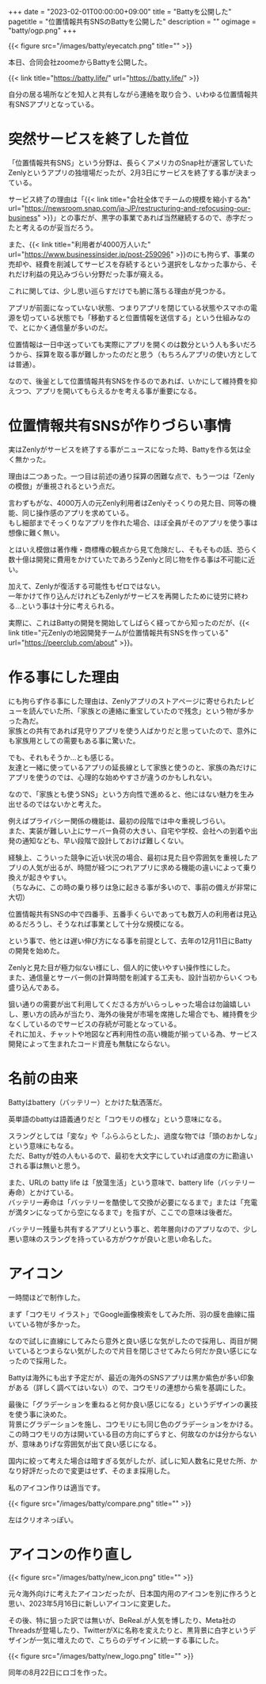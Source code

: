 +++
date = "2023-02-01T00:00:00+09:00"
title = "Battyを公開した"
pagetitle = "位置情報共有SNSのBattyを公開した"
description = ""
ogimage = "batty/ogp.png"
+++

{{< figure src="/images/batty/eyecatch.png" title="" >}}

本日、合同会社zoomeからBattyを公開した。

{{< link title="https://batty.life/" url="https://batty.life/" >}}

自分の居る場所などを知人と共有しながら連絡を取り合う、いわゆる位置情報共有SNSアプリとなっている。

# 突然サービスを終了した首位

「位置情報共有SNS」という分野は、長らくアメリカのSnap社が運営していたZenlyというアプリの独壇場だったが、2月3日にサービスを終了する事が決まっている。

サービス終了の理由は「{{< link title="会社全体でチームの規模を縮小する為" url="https://newsroom.snap.com/ja-JP/restructuring-and-refocusing-our-business" >}}」との事だが、黒字の事業であれば当然継続するので、赤字だったと考えるのが妥当だろう。

また、{{< link title="利用者が4000万人いた" url="https://www.businessinsider.jp/post-259096" >}}のにも拘らず、事業の売却や、経費を削減してサービスを存続するという選択をしなかった事から、それだけ利益の見込みづらい分野だった事が窺える。  

これに関しては、少し思い巡らすだけでも腑に落ちる理由が見つかる。

アプリが前面になっていない状態、つまりアプリを閉じている状態やスマホの電源を切っている状態でも「移動すると位置情報を送信する」という仕組みなので、とにかく通信量が多いのだ。

位置情報は一日中送っていても実際にアプリを開くのは数分という人も多いだろうから、採算を取る事が難しかったのだと思う（もちろんアプリの使い方としては普通）。

なので、後釜として位置情報共有SNSを作るのであれば、いかにして維持費を抑えつつ、アプリを開いてもらえるかを考える事が重要になる。

# 位置情報共有SNSが作りづらい事情

実はZenlyがサービスを終了する事がニュースになった時、Battyを作る気は全く無かった。

理由は二つあった。一つ目は前述の通り採算の困難な点で、もう一つは「Zenlyの模倣」が重視されるという点だ。

言わずもがな、4000万人の元Zenly利用者はZenlyそっくりの見た目、同等の機能、同じ操作感のアプリを求めている。  
もし細部までそっくりなアプリを作れた場合、ほぼ全員がそのアプリを使う事は想像に難く無い。

とはいえ模倣は著作権・商標権の観点から見て危険だし、そもそもの話、恐らく数十億は開発に費用をかけていたであろうZenlyと同じ物を作る事は不可能に近い。

加えて、Zenlyが復活する可能性もゼロではない。  
一年かけて作り込んだけれどもZenlyがサービスを再開したために徒労に終わる…という事は十分に考えられる。

実際に、これはBattyの開発を開始してしばらく経ってから知ったのだが、{{< link title="元Zenlyの地図開発チームが位置情報共有SNSを作っている" url="https://peerclub.com/about" >}}。

# 作る事にした理由

にも拘らず作る事にした理由は、Zenlyアプリのストアページに寄せられたレビューを読んでいた所、「家族との連絡に重宝していたので残念」という物が多かった為だ。  
家族との共有であれば見守りアプリを使う人ばかりだと思っていたので、意外にも家族用としての需要もある事に驚いた。

でも、それもそうか…とも感じる。  
友達と一緒に使っているアプリの延長線として家族と使うのと、家族の為だけにアプリを使うのでは、心理的な始めやすさが違うのかもしれない。

なので、「家族とも使うSNS」という方向性で進めると、他にはない魅力を生み出せるのではないかと考えた。

例えばプライバシー関係の機能は、最初の段階では中々重視しづらい。  
また、実装が難しい上にサーバー負荷の大きい、自宅や学校、会社への到着や出発の通知なども、早い段階で設計しておけば難しくない。

経験上、こういった競争に近い状況の場合、最初は見た目や雰囲気を重視したアプリの人気が出るが、時間が経つにつれアプリに求める機能の違いによって乗り換えが起きやすい。  
（ちなみに、この時の乗り移りは急に起きる事が多いので、事前の備えが非常に大切）

位置情報共有SNSの中で四番手、五番手くらいであっても数万人の利用者は見込めるだろうし、そうなれば事業として十分な規模になる。

という事で、他とは遅い伸び方になる事を前提として、去年の12月11日にBattyの開発を始めた。

Zenlyと見た目が極力似ない様にし、個人的に使いやすい操作性にした。  
また、通信量とサーバー側の計算時間を削減する工夫も、設計当初からいくつも盛り込んである。

狙い通りの需要が出て利用してくださる方がいらっしゃった場合は勿論嬉しいし、悪い方の読みが当たり、海外の後発が市場を席捲した場合でも、維持費を少なくしているのでサービスの存続が可能となっている。  
それに加え、チャットや地図など再利用性の高い機能が揃っている為、サービス開発によって生まれたコード資産も無駄にならない。

# 名前の由来

Battyはbattery（バッテリー）とかけた駄洒落だ。

英単語のbattyは語義通りだと「コウモリの様な」という意味になる。

スラングとしては「変な」や「ふらふらとした」、過度な物では「頭のおかしな」という意味にもなる。  
ただ、Battyが姓の人もいるので、最初を大文字にしていれば過度の方に勘違いされる事は無いと思う。

また、URLの batty life は「放蕩生活」という意味で、battery life（バッテリー寿命）とかけている。  
バッテリー寿命は「バッテリーを酷使して交換が必要になるまで」または「充電が満タンになってから空になるまで」を指すが、ここでの意味は後者だ。

バッテリー残量も共有するアプリという事と、若年層向けのアプリなので、少し悪い意味のスラングを持っている方がウケが良いと思い命名した。

# アイコン

一時間ほどで制作した。

まず「コウモリ イラスト」でGoogle画像検索をしてみた所、羽の膜を曲線に描いている物が多かった。

なので試しに直線にしてみたら意外と良い感じな気がしたので採用し、両目が開いているとつまらない気がしたので片目を閉じさせてみたら何だか良い感じになったので採用した。

Battyは海外にも出す予定だが、最近の海外のSNSアプリは黒か紫色が多い印象がある（詳しく調べてはいない）ので、コウモリの連想から紫を基調にした。  

最後に「グラデーションを重ねると何か良い感じになる」というデザインの裏技を使う事に決めた。  
背景にグラデーションを施し、コウモリにも同じ色のグラデーションをかける。  
この時コウモリの方は開いている目の方向にずらすと、何故なのかは分からないが、意味ありげな雰囲気が出て良い感じになる。

国内に絞って考えた場合は暗すぎる気がしたが、試しに知人数名に見せた所、かなり好評だったので変更はせず、そのまま採用した。

私のアイコン作りは適当です。

{{< figure src="/images/batty/compare.png" title="" >}}

左はクリオネっぽい。

# アイコンの作り直し

{{< figure src="/images/batty/new_icon.png" title="" >}}

元々海外向けに考えたアイコンだったが、日本国内用のアイコンを別に作ろうと思い、2023年5月16日に新しいアイコンに変更した。

その後、特に狙った訳では無いが、BeReal.が人気を博したり、Meta社のThreadsが登場したり、TwitterがXに名称を変えたりと、黒背景に白字というデザインが一気に増えたので、こちらのデザインに統一する事にした。

{{< figure src="/images/batty/new_logo.png" title="" >}}

同年の8月22日にロゴを作った。
